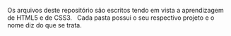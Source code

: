 Os arquivos deste repositório são escritos tendo em vista a aprendizagem de HTML5 e de CSS3. &nbsp;
Cada pasta possui o seu respectivo projeto e o nome diz do que se trata.

